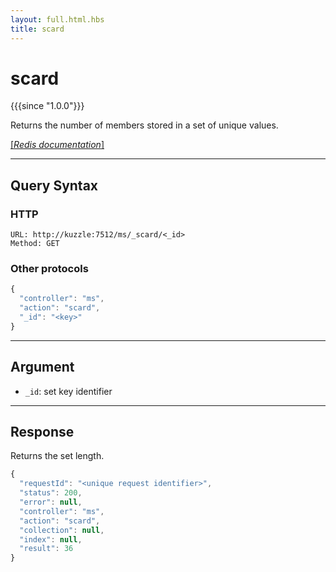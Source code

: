 ```yaml
---
layout: full.html.hbs
title: scard
---
```


# scard

{{{since "1.0.0"}}}

Returns the number of members stored in a set of unique values.

[[_Redis documentation_]](https://redis.io/commands/scard)

---

## Query Syntax

### HTTP

```http
URL: http://kuzzle:7512/ms/_scard/<_id>
Method: GET
```

### Other protocols

```js
{
  "controller": "ms",
  "action": "scard",
  "_id": "<key>"
}
```

---

## Argument

* `_id`: set key identifier

---

## Response

Returns the set length.

```javascript
{
  "requestId": "<unique request identifier>",
  "status": 200,
  "error": null,
  "controller": "ms",
  "action": "scard",
  "collection": null,
  "index": null,
  "result": 36
}
```

